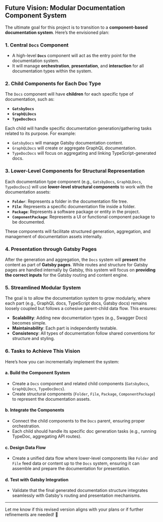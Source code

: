 ## Future Vision: Modular Documentation Component System

The ultimate goal for this project is to transition to a **component-based documentation system**. Here’s the envisioned plan:

### 1. **Central `Docs` Component**
- A high-level **`Docs`** component will act as the entry point for the documentation system.
- It will manage **orchestration**, **presentation**, and **interaction** for all documentation types within the system.

### 2. **Child Components for Each Doc Type**
The `Docs` component will have **children** for each specific type of documentation, such as:

- **`GatsbyDocs`**
- **`GraphQLDocs`**
- **`TypeDocDocs`**

Each child will handle specific documentation generation/gathering tasks related to its purpose. For example:
- `GatsbyDocs` will manage Gatsby documentation content.
- `GraphQLDocs` will create or aggregate GraphQL documentation.
- `TypeDocDocs` will focus on aggregating and linking TypeScript-generated docs.

### 3. **Lower-Level Components for Structural Representation**
Each documentation type component (e.g., `GatsbyDocs`, `GraphQLDocs`, `TypeDocDocs`) will use **lower-level structural components** to work with the documentation assets:

- **`Folder`**: Represents a folder in the documentation file tree.
- **`File`**: Represents a specific documentation file inside a folder.
- **`Package`**: Represents a software package or entity in the project.
- **`ComponentPackage`**: Represents a UI or functional component package to be documented.

These components will facilitate structured generation, aggregation, and management of documentation assets internally.

### 4. **Presentation through Gatsby Pages**
After the generation and aggregation, the `Docs` system will **present** the content as part of **Gatsby pages**. While routes and structure for Gatsby pages are handled internally by Gatsby, this system will focus on **providing the correct inputs** for the Gatsby routing and content engine.

### 5. **Streamlined Modular System**
The goal is to allow the documentation system to grow modularly, where each part (e.g., GraphQL docs, TypeScript docs, Gatsby docs) remains loosely coupled but follows a cohesive parent-child data flow. This ensures:

- **Scalability**: Adding new documentation types (e.g., Swagger Docs) becomes simple.
- **Maintainability**: Each part is independently testable.
- **Consistency**: All types of documentation follow shared conventions for structure and styling.

### 6. **Tasks to Achieve This Vision**
Here’s how you can incrementally implement the system:

#### a. **Build the Component System**
- Create a `Docs` component and related child components (`GatsbyDocs`, `GraphQLDocs`, `TypeDocDocs`).
- Create structural components (`Folder`, `File`, `Package`, `ComponentPackage`) to represent the documentation assets.

#### b. **Integrate the Components**
- Connect the child components to the `Docs` parent, ensuring proper orchestration.
- Each child should handle its specific doc generation tasks (e.g., running TypeDoc, aggregating API routes).

#### c. **Design Data Flow**
- Create a unified data flow where lower-level components like `Folder` and `File` feed data or content up to the `Docs` system, ensuring it can assemble and prepare the documentation for presentation.

#### d. **Test with Gatsby Integration**
- Validate that the final generated documentation structure integrates seamlessly with Gatsby's routing and presentation mechanisms.

---

Let me know if this revised version aligns with your plans or if further refinements are needed! 🚀